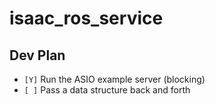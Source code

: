 # isaac_ros_service

## Dev Plan
* `[Y]` Run the ASIO example server (blocking)
* `[ ]` Pass a data structure back and forth